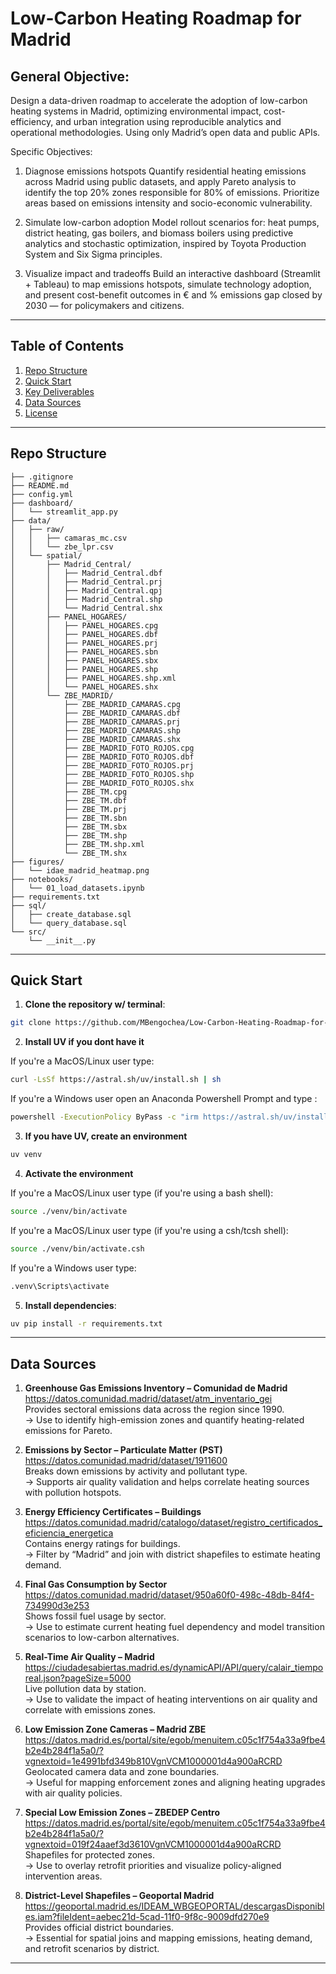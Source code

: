 # Low-Carbon Heating Roadmap for Madrid

General Objective:
---
Design a data-driven roadmap to accelerate the adoption of low-carbon heating systems in Madrid, optimizing environmental impact, cost-efficiency, and urban integration using reproducible analytics and operational methodologies. Using only Madrid’s open data and public APIs.

Specific Objectives:
1. Diagnose emissions hotspots Quantify residential heating emissions across Madrid using public datasets, and apply Pareto analysis to identify the top 20% zones responsible for 80% of emissions. Prioritize areas based on emissions intensity and socio-economic vulnerability.

2. Simulate low-carbon adoption Model rollout scenarios for: heat pumps, district heating, gas boilers, and biomass boilers using predictive analytics and stochastic optimization, inspired by Toyota Production System and Six Sigma principles.

3. Visualize impact and tradeoffs Build an interactive dashboard (Streamlit + Tableau) to map emissions hotspots, simulate technology adoption, and present cost-benefit outcomes in € and % emissions gap closed by 2030 — for policymakers and citizens.

---

## Table of Contents

1. [Repo Structure](#repo-structure)  
2. [Quick Start](#quick-start)  
3. [Key Deliverables](#key-deliverables)  
4. [Data Sources](#data-sources)  
5. [License](#license)

---

## Repo Structure

```
├── .gitignore
├── README.md
├── config.yml
├── dashboard/
│   └── streamlit_app.py
├── data/
│   ├── raw/
│   │   ├── camaras_mc.csv
│   │   └── zbe_lpr.csv
│   └── spatial/
│       ├── Madrid_Central/              
│       │   ├── Madrid_Central.dbf
│       │   ├── Madrid_Central.prj
│       │   ├── Madrid_Central.qpj
│       │   ├── Madrid_Central.shp
│       │   └── Madrid_Central.shx
│       ├── PANEL_HOGARES/
│       │   ├── PANEL_HOGARES.cpg
│       │   ├── PANEL_HOGARES.dbf
│       │   ├── PANEL_HOGARES.prj
│       │   ├── PANEL_HOGARES.sbn
│       │   ├── PANEL_HOGARES.sbx
│       │   ├── PANEL_HOGARES.shp
│       │   ├── PANEL_HOGARES.shp.xml
│       │   └── PANEL_HOGARES.shx
│       └── ZBE_MADRID/
│           ├── ZBE_MADRID_CAMARAS.cpg
│           ├── ZBE_MADRID_CAMARAS.dbf
│           ├── ZBE_MADRID_CAMARAS.prj
│           ├── ZBE_MADRID_CAMARAS.shp
│           ├── ZBE_MADRID_CAMARAS.shx
│           ├── ZBE_MADRID_FOTO_ROJOS.cpg
│           ├── ZBE_MADRID_FOTO_ROJOS.dbf
│           ├── ZBE_MADRID_FOTO_ROJOS.prj
│           ├── ZBE_MADRID_FOTO_ROJOS.shp
│           ├── ZBE_MADRID_FOTO_ROJOS.shx
│           ├── ZBE_TM.cpg
│           ├── ZBE_TM.dbf
│           ├── ZBE_TM.prj
│           ├── ZBE_TM.sbn
│           ├── ZBE_TM.sbx
│           ├── ZBE_TM.shp
│           ├── ZBE_TM.shp.xml
│           └── ZBE_TM.shx
├── figures/
│   └── idae_madrid_heatmap.png
├── notebooks/
│   └── 01_load_datasets.ipynb
├── requirements.txt
├── sql/
│   ├── create_database.sql
│   └── query_database.sql
└── src/
    └── __init__.py
```
---
## Quick Start

1. **Clone the repository w/ terminal**:

```bash
git clone https://github.com/MBengochea/Low-Carbon-Heating-Roadmap-for-Madrid.git
```

2. **Install UV if you dont have it**

If you're a MacOS/Linux user type:

```bash
curl -LsSf https://astral.sh/uv/install.sh | sh
```

If you're a Windows user open an Anaconda Powershell Prompt and type :

```bash
powershell -ExecutionPolicy ByPass -c "irm https://astral.sh/uv/install.ps1 | iex"
```

3. **If you have UV, create an environment**

```bash
uv venv 
```

4. **Activate the environment**

If you're a MacOS/Linux user type (if you're using a bash shell):

```bash
source ./venv/bin/activate
```

If you're a MacOS/Linux user type (if you're using a csh/tcsh shell):

```bash
source ./venv/bin/activate.csh
```

If you're a Windows user type:

```bash
.venv\Scripts\activate
```

5. **Install dependencies**:

```bash
uv pip install -r requirements.txt
```
---
## **Data Sources**

1. **Greenhouse Gas Emissions Inventory – Comunidad de Madrid**  
   https://datos.comunidad.madrid/dataset/atm_inventario_gei  
   Provides sectoral emissions data across the region since 1990.  
   → Use to identify high-emission zones and quantify heating-related emissions for Pareto.

2. **Emissions by Sector – Particulate Matter (PST)**  
   https://datos.comunidad.madrid/dataset/1911600  
   Breaks down emissions by activity and pollutant type.  
   → Supports air quality validation and helps correlate heating sources with pollution hotspots.

3. **Energy Efficiency Certificates – Buildings**  
   https://datos.comunidad.madrid/catalogo/dataset/registro_certificados_eficiencia_energetica  
   Contains energy ratings for buildings.  
   → Filter by “Madrid” and join with district shapefiles to estimate heating demand.

4. **Final Gas Consumption by Sector**  
   https://datos.comunidad.madrid/dataset/950a60f0-498c-48db-84f4-734990d3e253  
   Shows fossil fuel usage by sector.  
   → Use to estimate current heating fuel dependency and model transition scenarios to low-carbon alternatives.

5. **Real-Time Air Quality – Madrid**  
   https://ciudadesabiertas.madrid.es/dynamicAPI/API/query/calair_tiemporeal.json?pageSize=5000  
   Live pollution data by station.  
   → Use to validate the impact of heating interventions on air quality and correlate with emissions zones.

6. **Low Emission Zone Cameras – Madrid ZBE**  
   https://datos.madrid.es/portal/site/egob/menuitem.c05c1f754a33a9fbe4b2e4b284f1a5a0/?vgnextoid=1e4991bfd349b810VgnVCM1000001d4a900aRCRD  
   Geolocated camera data and zone boundaries.  
   → Useful for mapping enforcement zones and aligning heating upgrades with air quality policies.

7. **Special Low Emission Zones – ZBEDEP Centro**  
   https://datos.madrid.es/portal/site/egob/menuitem.c05c1f754a33a9fbe4b2e4b284f1a5a0/?vgnextoid=019f24aaef3d3610VgnVCM1000001d4a900aRCRD  
   Shapefiles for protected zones.  
   → Use to overlay retrofit priorities and visualize policy-aligned intervention areas.

8. **District-Level Shapefiles – Geoportal Madrid**  
   https://geoportal.madrid.es/IDEAM_WBGEOPORTAL/descargasDisponibles.iam?fileIdent=aebec21d-5cad-11f0-9f8c-9009dfd270e9  
   Provides official district boundaries.  
   → Essential for spatial joins and mapping emissions, heating demand, and retrofit scenarios by district.
<!--
9. **3D Building Models – Geoportal Madrid**  
   https://geoportal.madrid.es/IDEAM_WBGEOPORTAL/dataset.iam?id=ece2d15a-d16f-46e8-aaec-9576771b9997
   High-resolution 3D geometry grouped by district.  
   → Use to visualize top 20% emission districts in 3D and overlay thematic data like retrofit cost or emissions gap closure.
-->
---
